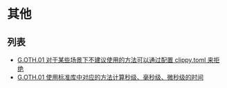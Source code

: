 # 其他

## 列表

- [G.OTH.01 对于某些场景下不建议使用的方法可以通过配置 clippy.toml 来拒绝](./others/G.OTH.01.md)
- [G.OTH.01 使用标准库中对应的方法计算秒级、毫秒级、微秒级的时间](./others/G.OTH.02.md)